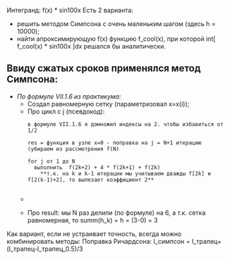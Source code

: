 Интегранд: f(x) * sin100x
Есть 2 варианта: 
- решить методом Симпсона с очень маленьким шагом (здесь h = 10000);
- найти апроксимирующую f(x) функцию f_cool(x), при которой int[ f_cool(x) * sin100x ]dx решался бы аналитически.

## Ввиду сжатых сроков применялся метод Симпсона:
* *По формуле VII.1.6 из практикума:*
  - Создал равномерную сетку (параметризовал x=x(i));
  - Про цикл с j (псевдокод): 
    ```
    в формуле VII.1.6 я домножил индексы на 2. чтобы избавиться от 1/2
    
    res = функция в узле x=0 - поправка на j = N+1 итерацию (убираем из рассмотрения f(N)
    
    for j от 1 до N
      выполнить  f(2k+2) + 4 * f(2k+1) + f(2k)
        **т.к. на k и k-1 итерации мы учитываем дважды f[2k] и f[2(k-1)+2], то вылезает коэффициент 2**
      
  - ```
  - Про result: мы N раз делили (по формуле) на 6, а т.к. сетка равномерная, то summ(h_k) = h = (3-0) = 3

Как вариант, если не устраивает точность, всегда можно комбинировать методы:
Поправка Ричардсона: I_симпсон = I_трапец+(I_трапец-I_трапец_0.5)/3
